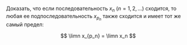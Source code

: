Доказать, что если последовательность $x_n \ (n=1,2,\ldots)$ сходится, то любая ее подпоследовательность $x_{p_n}$ также сходится
и имеет тот же самый предел:

$$ \limn x_{p_n} = \limn x_n $$